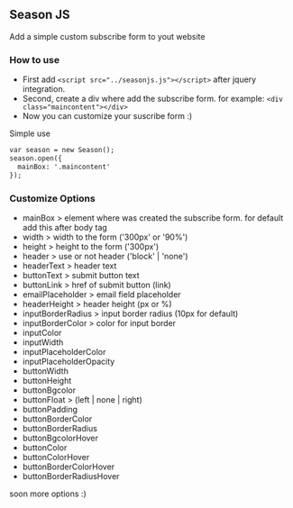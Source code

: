 ## Season JS

Add a simple custom subscribe form to yout website

### How to use
* First add `<script src="../seasonjs.js"></script>` after jquery integration.
* Second, create a div where add the subscribe form. for example: `<div class="maincontent"></div>`
* Now you can customize your suscribe form :)

Simple use
```markdown
var season = new Season();
season.open({
  mainBox: '.maincontent'
});
```

### Customize Options
- mainBox > element where was created the subscribe form. for default add this after body tag
- width > width to the form ('300px' or '90%')
- height > height to the form ('300px')
- header > use or not header ('block' | 'none')
- headerText > header text
- buttonText > submit button text
- buttonLink > href of submit button (link)
- emailPlaceholder > email field placeholder
- headerHeight > header height (px or %)
- inputBorderRadius > input border radius (10px for default)
- inputBorderColor > color for input border
- inputColor
- inputWidth
- inputPlaceholderColor
- inputPlaceholderOpacity
- buttonWidth
- buttonHeight
- buttonBgcolor
- buttonFloat > (left | none | right)
- buttonPadding
- buttonBorderColor
- buttonBorderRadius
- buttonBgcolorHover
- buttonColor
- buttonColorHover
- buttonBorderColorHover
- buttonBorderRadiusHover

soon more options :)

